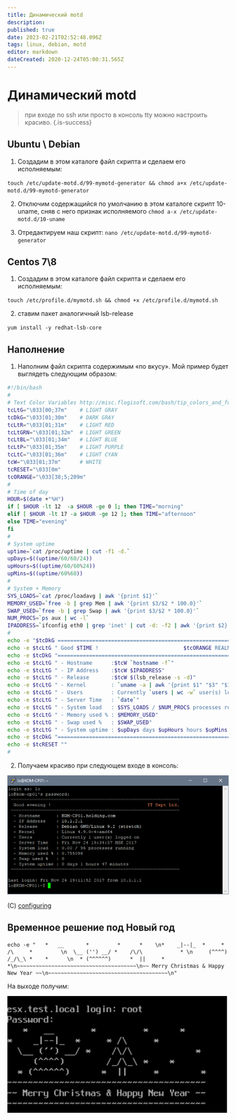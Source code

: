 ```yaml
---
title: Динамический motd
description: 
published: true
date: 2023-02-21T02:52:48.096Z
tags: linux, debian, motd
editor: markdown
dateCreated: 2020-12-24T05:00:31.565Z
---
```


# Динамический motd

> при входе по ssh или просто в консоль tty можно настроить красиво.
{.is-success}

## Ubuntu \ Debian
1. Создадим в этом каталоге файл скрипта и сделаем его исполняемым:

`touch /etc/update-motd.d/99-mymotd-generator && chmod a+x /etc/update-motd.d/99-mymotd-generator`

2. Отключим содержащийся по умолчанию в этом каталоге скрипт 10-uname, сняв с него признак исполняемого
`chmod a-x /etc/update-motd.d/10-uname`

3. Отредактируем наш скрипт:
`nano /etc/update-motd.d/99-mymotd-generator`

## Centos 7\8
1. Создадим в этом каталоге файл скрипта и сделаем его исполняемым:

`touch /etc/profile.d/mymotd.sh && chmod +x /etc/profile.d/mymotd.sh`

2. ставим пакет аналогичный lsb-release

`yum install -y redhat-lsb-core`

## Наполнение

1. Наполним файл скрипта содержимым «по вкусу». Мой пример будет выглядеть следующим образом:

```bash
#!/bin/bash
#
# Text Color Variables http://misc.flogisoft.com/bash/tip_colors_and_formatting
tcLtG="\033[00;37m"    # LIGHT GRAY
tcDkG="\033[01;30m"    # DARK GRAY
tcLtR="\033[01;31m"    # LIGHT RED
tcLtGRN="\033[01;32m"  # LIGHT GREEN
tcLtBL="\033[01;34m"   # LIGHT BLUE
tcLtP="\033[01;35m"    # LIGHT PURPLE
tcLtC="\033[01;36m"    # LIGHT CYAN
tcW="\033[01;37m"      # WHITE
tcRESET="\033[0m"
tcORANGE="\033[38;5;209m"
#
# Time of day
HOUR=$(date +"%H")
if [ $HOUR -lt 12  -a $HOUR -ge 0 ]; then TIME="morning"
elif [ $HOUR -lt 17 -a $HOUR -ge 12 ]; then TIME="afternoon"
else TIME="evening"
fi
#
# System uptime
uptime=`cat /proc/uptime | cut -f1 -d.`
upDays=$((uptime/60/60/24))
upHours=$((uptime/60/60%24))
upMins=$((uptime/60%60))
#
# System + Memory
SYS_LOADS=`cat /proc/loadavg | awk '{print $1}'`
MEMORY_USED=`free -b | grep Mem | awk '{print $3/$2 * 100.0}'`
SWAP_USED=`free -b | grep Swap | awk '{print $3/$2 * 100.0}'`
NUM_PROCS=`ps aux | wc -l`
IPADDRESS=`ifconfig eth0 | grep 'inet' | cut -d: -f2 | awk '{print $2}'`
#
echo -e "$tcDkG ==============================================================="
echo -e $tcLtG " Good $TIME !                           $tcORANGE REALMANUAL.ru"
echo -e $tcDkG "==============================================================="
echo -e $tcLtG " - Hostname      :$tcW `hostname -f`"
echo -e $tcLtG " - IP Address    :$tcW $IPADDRESS"
echo -e $tcLtG " - Release       :$tcW $(lsb_release -s -d)"
echo -e $tcLtG " - Kernel        : `uname -a | awk '{print $1" "$3" "$12}'`"
echo -e $tcLtG " - Users         : Currently `users | wc -w` user(s) logged on"
echo -e $tcLtG " - Server Time   : `date`"
echo -e $tcLtG " - System load   : $SYS_LOADS / $NUM_PROCS processes running"
echo -e $tcLtG " - Memory used % : $MEMORY_USED"
echo -e $tcLtG " - Swap used %   : $SWAP_USED"
echo -e $tcLtG " - System uptime : $upDays days $upHours hours $upMins minutes"
echo -e $tcDkG "==============================================================="
echo -e $tcRESET ""
#
```

2. Получаем красиво при следующем входе в консоль:

![ssh-motd.png](/ssh-motd.png)

(C) [configuring](https://wiki.it-kb.ru/unix-linux/debian/stretch/configuring-dynamic-motd-in-debian-linux-9-stretch)

## Временное решение под Новый год

```
echo -e "   *   __       *         *      *    \n*    _|--|_  *     * /\     *         \n  \__ ('') __/ *    /\/\            * \n     (^^^^)        /_/\_\ *    *      \n  * (^^^^^^)      *  ||     *        *\n~~~~~~~~~~~~~~~~~~~~~~~~~~~~~~~~~~~~~~\n~~ Merry Christmas & Happy New Year ~~\n~~~~~~~~~~~~~~~~~~~~~~~~~~~~~~~~~~~~~~\n"
```

На выходе получим:

![ssh-motd2.jpeg](/ssh-motd2.jpeg)